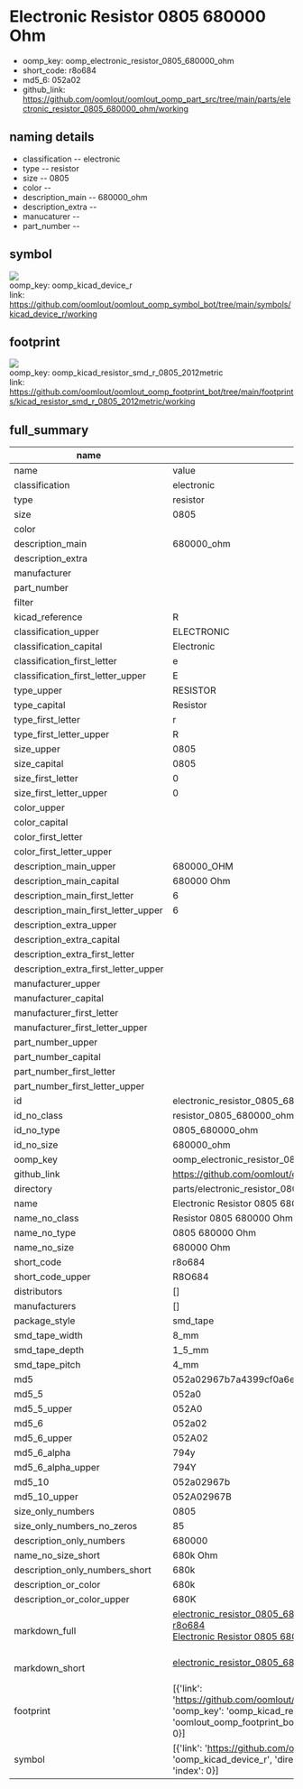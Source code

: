 # Electronic Resistor 0805 680000 Ohm

  
* oomp_key: oomp_electronic_resistor_0805_680000_ohm 
* short_code: r8o684
* md5_6: 052a02  
* github_link: https://github.com/oomlout/oomlout_oomp_part_src/tree/main/parts/electronic_resistor_0805_680000_ohm/working  
## naming details
* classification -- electronic
* type -- resistor
* size -- 0805
* color -- 
* description_main -- 680000_ohm
* description_extra -- 
* manucaturer -- 
* part_number -- 



## symbol

![](symbol/{index}}/working/working_600.png)  
oomp_key: oomp_kicad_device_r  
link: https://github.com/oomlout/oomlout_oomp_symbol_bot/tree/main/symbols/kicad_device_r/working  

## footprint

![](footprint/{index}/working/working_600.png)  
oomp_key: oomp_kicad_resistor_smd_r_0805_2012metric  
link: https://github.com/oomlout/oomlout_oomp_footprint_bot/tree/main/footprints/kicad_resistor_smd_r_0805_2012metric/working  

## full_summary
| name | value | 
| --- | --- | 
| name | value | 
| classification | electronic | 
| type | resistor | 
| size | 0805 | 
| color |  | 
| description_main | 680000_ohm | 
| description_extra |  | 
| manufacturer |  | 
| part_number |  | 
| filter |  | 
| kicad_reference | R | 
| classification_upper | ELECTRONIC | 
| classification_capital | Electronic | 
| classification_first_letter | e | 
| classification_first_letter_upper | E | 
| type_upper | RESISTOR | 
| type_capital | Resistor | 
| type_first_letter | r | 
| type_first_letter_upper | R | 
| size_upper | 0805 | 
| size_capital | 0805 | 
| size_first_letter | 0 | 
| size_first_letter_upper | 0 | 
| color_upper |  | 
| color_capital |  | 
| color_first_letter |  | 
| color_first_letter_upper |  | 
| description_main_upper | 680000_OHM | 
| description_main_capital | 680000 Ohm | 
| description_main_first_letter | 6 | 
| description_main_first_letter_upper | 6 | 
| description_extra_upper |  | 
| description_extra_capital |  | 
| description_extra_first_letter |  | 
| description_extra_first_letter_upper |  | 
| manufacturer_upper |  | 
| manufacturer_capital |  | 
| manufacturer_first_letter |  | 
| manufacturer_first_letter_upper |  | 
| part_number_upper |  | 
| part_number_capital |  | 
| part_number_first_letter |  | 
| part_number_first_letter_upper |  | 
| id | electronic_resistor_0805_680000_ohm | 
| id_no_class | resistor_0805_680000_ohm | 
| id_no_type | 0805_680000_ohm | 
| id_no_size | 680000_ohm | 
| oomp_key | oomp_electronic_resistor_0805_680000_ohm | 
| github_link | https://github.com/oomlout/oomlout_oomp_part_src/tree/main/parts/electronic_resistor_0805_680000_ohm/working | 
| directory | parts/electronic_resistor_0805_680000_ohm | 
| name | Electronic Resistor 0805 680000 Ohm | 
| name_no_class | Resistor 0805 680000 Ohm | 
| name_no_type | 0805 680000 Ohm | 
| name_no_size | 680000 Ohm | 
| short_code | r8o684 | 
| short_code_upper | R8O684 | 
| distributors | [] | 
| manufacturers | [] | 
| package_style | smd_tape | 
| smd_tape_width | 8_mm | 
| smd_tape_depth | 1_5_mm | 
| smd_tape_pitch | 4_mm | 
| md5 | 052a02967b7a4399cf0a6ea141dbf524 | 
| md5_5 | 052a0 | 
| md5_5_upper | 052A0 | 
| md5_6 | 052a02 | 
| md5_6_upper | 052A02 | 
| md5_6_alpha | 794y | 
| md5_6_alpha_upper | 794Y | 
| md5_10 | 052a02967b | 
| md5_10_upper | 052A02967B | 
| size_only_numbers | 0805 | 
| size_only_numbers_no_zeros | 85 | 
| description_only_numbers | 680000 | 
| name_no_size_short | 680k Ohm | 
| description_only_numbers_short | 680k | 
| description_or_color | 680k | 
| description_or_color_upper | 680K | 
| markdown_full | [electronic_resistor_0805_680000_ohm](https://github.com/oomlout/oomlout_oomp_part_src/tree/main/parts/electronic_resistor_0805_680000_ohm/working)<br>[r8o684](https://github.com/oomlout/oomlout_oomp_part_src/tree/main/parts/electronic_resistor_0805_680000_ohm/working)<br>[Electronic Resistor 0805 680000 Ohm](https://github.com/oomlout/oomlout_oomp_part_src/tree/main/parts/electronic_resistor_0805_680000_ohm/working)<br><br> | 
| markdown_short | [electronic_resistor_0805_680000_ohm](https://github.com/oomlout/oomlout_oomp_part_src/tree/main/parts/electronic_resistor_0805_680000_ohm/working)<br><br> | 
| footprint | [{'link': 'https://github.com/oomlout/oomlout_oomp_footprint_bot/tree/main/foootprntss/kicad_resistor_smd_r_0805_2012metric', 'oomp_key': 'oomp_kicad_resistor_smd_r_0805_2012metric', 'directory': 'oomlout_oomp_footprint_bot/footprints/kicad_resistor_smd_r_0805_2012metric//working/working.kicad_mod', 'index': 0}] | 
| symbol | [{'link': 'https://github.com/oomlout/oomlout_oomp_symbol_bot/tree/main/symbols/kicad_device_r', 'oomp_key': 'oomp_kicad_device_r', 'directory': 'oomlout_oomp_symbol_bot/symbols/kicad_device_r//working/working.kicad_sym', 'index': 0}] | 
